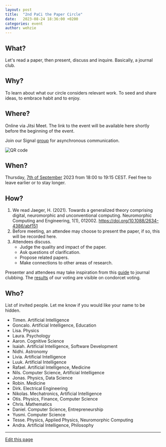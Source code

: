```yaml
---
layout: post
title:  "2nd PaCi the Paper Circle"
date:   2023-08-24 18:36:00 +0200
categories: event
author: wehzie
---
```


## What?

Let's read a paper, then present, discuss and inquire.
Basically, a journal club.

## Why?

To learn about what our circle considers relevant work.
To seed and share ideas, to embrace habit and to enjoy.

## Where?

Online via Jitsi Meet.
The link to the event will be available here shortly before the beginning of the event.

Join our Signal [group](https://signal.group/#CjQKIGAHhlxis2kyvc4qQYZQzZVKU-WamcbwhX1ml7Fhkr2YEhDHYoSSHgkMYbrEiJiR6gT_) for asynchronous communication.

![QR code]({{site.baseurl}}/assets/signal_group_join.png)

## When?

Thursday, [7th of September]({{site.baseurl}}/assets/2023y_08m_24d-PaCi-2.ics) 2023 from 18:00 to 19:15 CEST.
Feel free to leave earlier or to stay longer.

## How?

1. We read Jaeger, H. (2021). Towards a generalized theory comprising digital, neuromorphic and unconventional computing. Neuromorphic Computing and Engineering, 1(1), 012002. https://doi.org/10.1088/2634-4386/abf151
2. Before meeting, an attendee may choose to present the paper, if so, this will be recorded here.
3. Attendees discuss.
    - Judge the quality and impact of the paper.
    - Ask questions of clarification.
    - Propose related papers.
    - Make connections to other areas of research.

Presenter and attendees may take inspiration from this [guide](https://bitesizebio.com/13633/journal-club-guide/) to journal clubbing. The [results](https://civs1.civs.us/cgi-bin/results.pl?id=E_a24b4a27a384927c) of our voting are visible on condorcet voting.

## Who?

List of invited people.
Let me know if you would like your name to be hidden.

- Timen. Artificial Intelligence
- Goncalo. Artificial Intelligence, Education
- Lisa. Physics
- Laura. Psychology
- Aaron. Cognitive Science
- Isaiah. Artificial Intelligence, Software Development
- Nidhi. Astronomy
- Livia. Artificial Intelligence
- Luuk. Artificial Intelligence
- Rafael. Artificial Intelligence, Medicine
- Nils. Computer Science, Artificial Intelligence
- Jonas. Physics, Data Science
- Robin. Medicine
- Dirk. Electrical Engineering
- Nikolas. Mechatronics, Artificial Intelligence
- Otis. Physics, Finance, Computer Science
- Chris. Mathematics
- Daniel. Computer Science, Entrepreneurship
- Yusmi. Computer Science
- Tesse. Physics, Applied Physics, Neuromorphic Computing
- Andra. Artificial Intelligence, Philosophy

---

[Edit this page]({{site.version_control_url}}{{page.relative_path}})